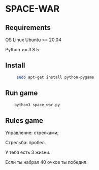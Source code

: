 # SPACE-WAR

## Requirements
OS Linux Ubuntu >= 20.04

Python >= 3.8.5

## Install
```bash
     sudo apt-get install python-pygame
```
## Run game
```bash
    python3 space_war.py
```


## Rules game

Управление: стрелками;

Стрельба: пробел.
    
У тебя есть 3 жизни.

Если ты набрал 40 очков ты победил.